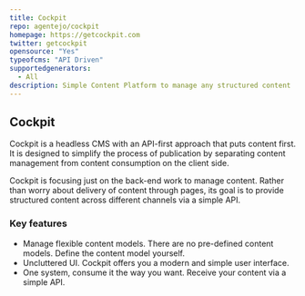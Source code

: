 ```yaml
---
title: Cockpit
repo: agentejo/cockpit
homepage: https://getcockpit.com
twitter: getcockpit
opensource: "Yes"
typeofcms: "API Driven"
supportedgenerators:
  - All
description: Simple Content Platform to manage any structured content
---
```


## Cockpit

Cockpit is a headless CMS with an API-first approach that puts content first. It is designed to simplify the process of publication by separating content management from content consumption on the client side.

Cockpit is focusing just on the back-end work to manage content. Rather than worry about delivery of content through pages, its goal is to provide structured content across different channels via a simple API.

### Key features
- Manage flexible content models. There are no pre-defined content models. Define the content model yourself.
- Uncluttered UI. Cockpit offers you a modern and simple user interface.
- One system, consume it the way you want. Receive your content via a simple API.
